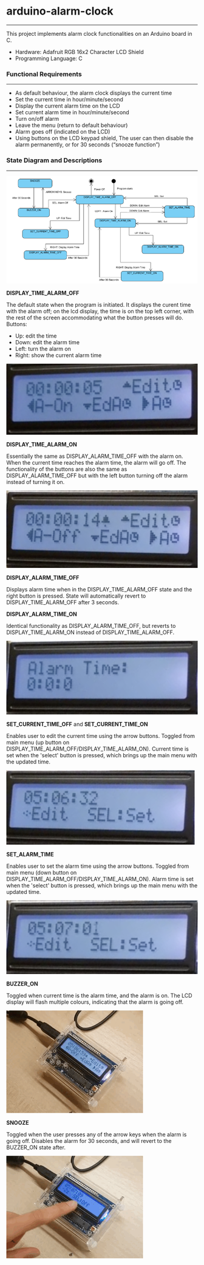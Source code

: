 # arduino-alarm-clock
---
This project implements alarm clock functionalities on an Arduino board in C.

- Hardware: Adafruit RGB 16x2 Character LCD Shield
- Programming Language: C

### Functional Requirements
---
- As default behaviour, the alarm clock displays the current time
- Set the current time in hour/minute/second
- Display the current alarm time on the LCD
- Set current alarm time in hour/minute/second
- Turn on/off alarm
- Leave the menu (return to default behaviour)
- Alarm goes off (indicated on the LCD)
- Using buttons on the LCD keypad shield, The user can then disable the alarm permanently, or for 30 seconds (“snooze function”)

### State Diagram and Descriptions
---
![](https://github.com/michaelchlai/arduino-alarm-clock/blob/master/state_diagram.png)



**DISPLAY_TIME_ALARM_OFF**

The default state when the program is initiated. 
It displays the curent time with the alarm off; on the lcd display, the time is on the top left corner, with the rest of the screen accommodating what the button presses will do.
Buttons:
- Up: edit the time
- Down: edit the alarm time
- Left: turn the alarm on
- Right: show the current alarm time
  
![](https://github.com/michaelchlai/arduino-alarm-clock/blob/master/display_time_alarm_off.png)



**DISPLAY_TIME_ALARM_ON** 
	
 Essentially the same as DISPLAY_ALARM_TIME_OFF with the alarm on. 
When the current time reaches the alarm time, the alarm will go off. The functionality of the buttons are also the same as DISPLAY_ALARM_TIME_OFF but with the left button turning off the alarm instead of turning it on.

![](https://github.com/michaelchlai/arduino-alarm-clock/blob/master/display_time_alarm_on.png)



**DISPLAY_ALARM_TIME_OFF**

Displays alarm time when in the DISPLAY_TIME_ALARM_OFF state and the right button is pressed. State will automatically revert to DISPLAY_TIME_ALARM_OFF after 3 seconds.

**DISPLAY_ALARM_TIME_ON** 

Identical functionality as DISPLAY_ALARM_TIME_OFF, but reverts to DISPLAY_TIME_ALARM_ON instead of DISPLAY_TIME_ALARM_OFF.

![](https://github.com/michaelchlai/arduino-alarm-clock/blob/master/display_alarm_time.png)



**SET_CURRENT_TIME_OFF** and **SET_CURRENT_TIME_ON**

Enables user to edit the current time using the arrow buttons.
Toggled from main menu (up button on DISPLAY_TIME_ALARM_OFF/DISPLAY_TIME_ALARM_ON).
Current time is set when the 'select' button is pressed, which brings up the main menu with the updated time.

![](https://github.com/michaelchlai/arduino-alarm-clock/blob/master/set_current_time.png)



**SET_ALARM_TIME**

Enables user to set the alarm time using the arrow buttons.
Toggled from main menu (down button on DISPLAY_TIME_ALARM_OFF/DISPLAY_TIME_ALARM_ON).
Alarm time is set when the 'select' button is pressed, which brings up the main menu with the updated time.

![](https://github.com/michaelchlai/arduino-alarm-clock/blob/master/set_alarm_time.png)



**BUZZER_ON**

Toggled when current time is the alarm time, and the alarm is on. 
The LCD display will flash multiple colours, indicating that the alarm is going off.

![](https://github.com/michaelchlai/arduino-alarm-clock/blob/master/buzzer_on.gif)



**SNOOZE**

Toggled when the user presses any of the arrow keys when the alarm is going off. 
Disables the alarm for 30 seconds, and will revert to the BUZZER_ON state after.

![](https://github.com/michaelchlai/arduino-alarm-clock/blob/master/snooze.gif)
